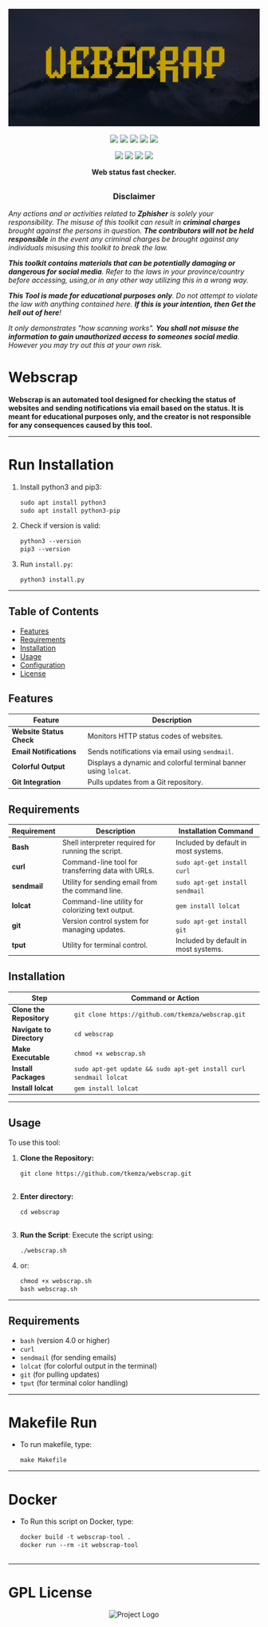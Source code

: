 
<p align="center">
    <img src="pics/webscrap.png">
</p>


<p align="center">
  <img src="https://img.shields.io/badge/Version-1.0.0-green?style=for-the-badge">
  <img src="https://img.shields.io/github/license/tkemza/webscrap?style=for-the-badge">
  <img src="https://img.shields.io/github/stars/tkemza/webscrap?style=for-the-badge">
  <img src="https://img.shields.io/github/issues/tkemza/webscrap?color=red&style=for-the-badge">
  <img src="https://img.shields.io/github/forks/tkemza/webscrap?color=teal&style=for-the-badge">
</p>

<p align="center">
  <img src="https://img.shields.io/badge/Open%20Source-Yes-darkgreen?style=flat-square">
  <img src="https://img.shields.io/badge/Maintained%3F-Yes-lightblue?style=flat-square">
  <img src="https://img.shields.io/badge/Written%20In-Bash-darkcyan?style=flat-square">
  <img src="https://hits.seeyoufarm.com/api/count/incr/badge.svg?url=https%3A%2F%2Fgithub.com%2Ftkemza%2Fwebscrap&title=Visitors&edge_flat=false"/></a>
</p>

<p align="center"><b>Web status fast checker.</b></p>

##

<h3><p align="center">Disclaimer</p></h3>

<i>Any actions and or activities related to <b>Zphisher</b> is solely your responsibility. The misuse of this toolkit can result in <b>criminal charges</b> brought against the persons in question. <b>The contributors will not be held responsible</b> in the event any criminal charges be brought against any individuals misusing this toolkit to break the law.

<b>This toolkit contains materials that can be potentially damaging or dangerous for social media</b>. Refer to the laws in your province/country before accessing, using,or in any other way utilizing this in a wrong way.

<b>This Tool is made for educational purposes only</b>. Do not attempt to violate the law with anything contained here. <b>If this is your intention, then Get the hell out of here</b>!

It only demonstrates "how scanning works". <b>You shall not misuse the information to gain unauthorized access to someones social media</b>. However you may try out this at your own risk.</i>


# Webscrap

**Webscrap is an automated tool designed for checking the status of websites and sending notifications via email based on the status. It is meant for educational purposes only, and the creator is not responsible for any consequences caused by this tool.**

-----
# Run Installation

1. Install python3 and pip3:
    ```
    sudo apt install python3
    sudo apt install python3-pip

2. Check if version is valid:
    ```
    python3 --version
    pip3 --version

3. Run `install.py`:
    ```
    python3 install.py

-----
## Table of Contents
- [Features](#features)
- [Requirements](#requirements)
- [Installation](#installation)
- [Usage](#usage)
- [Configuration](#configuration)
- [License](#license)

## Features

| **Feature**              | **Description**                                                |
|--------------------------|----------------------------------------------------------------|
| **Website Status Check** | Monitors HTTP status codes of websites.                        |
| **Email Notifications**  | Sends notifications via email using `sendmail`.                |
| **Colorful Output**      | Displays a dynamic and colorful terminal banner using `lolcat`.|
| **Git Integration**      | Pulls updates from a Git repository.                           |

## Requirements

| Requirement                | Description                                                    | Installation Command                |
|----------------------------|----------------------------------------------------------------|-------------------------------------|
| **Bash**                   | Shell interpreter required for running the script.             | Included by default in most systems.|
| **curl**                   | Command-line tool for transferring data with URLs.             | `sudo apt-get install curl`         |
| **sendmail**               | Utility for sending email from the command line.               | `sudo apt-get install sendmail`     |
| **lolcat**                 | Command-line utility for colorizing text output.               | `gem install lolcat`                |
| **git**                    | Version control system for managing updates.                   | `sudo apt-get install git`          |
| **tput**                   | Utility for terminal control.                                  | Included by default in most systems.|

## Installation

| Step                      | Command or Action                                                  |
|---------------------------|--------------------------------------------------------------------|
| **Clone the Repository**  | `git clone https://github.com/tkemza/webscrap.git`                 |
| **Navigate to Directory** | `cd webscrap`                                                      |
| **Make Executable**       | `chmod +x webscrap.sh`                                             |
| **Install Packages**      | `sudo apt-get update && sudo apt-get install curl sendmail lolcat` |
| **Install lolcat**        | `gem install lolcat`                                               |

-----
## Usage

To use this tool:

1. **Clone the Repository:**
   ```
   git clone https://github.com/tkemza/webscrap.git


3. **Enter directory:**
    ```
    cd webscrap


2. **Run the Script**: Execute the script using:
   ```
   ./webscrap.sh

3. or:
    ```
    chmod +x webscrap.sh
    bash webscrap.sh

-----
## Requirements

- `bash` (version 4.0 or higher)
- `curl`
- `sendmail` (for sending emails)
- `lolcat` (for colorful output in the terminal)
- `git` (for pulling updates)
- `tput` (for terminal color handling)

-----
# Makefile Run

- To run makefile, type:
    ```
    make Makefile

-----
# Docker

- To Run this script on Docker, type:
    ```
    docker build -t webscrap-tool .
    docker run --rm -it webscrap-tool


-----
# GPL License

<p align="center">
  <img src="https://encrypted-tbn0.gstatic.com/images?q=tbn:ANd9GcQnv4QSiGY1-TTWDZIxbcoDjfWOR0FO8XaNk4AkYaPYZyCqZ0nHq9y2TNBLQuKQMsDngq0&usqp=CAU" alt="Project Logo" width="300"/>
</p>



